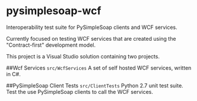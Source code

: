 # pysimplesoap-wcf
Interoperability test suite for PySimpleSoap clients and WCF services.

Currently focused on testing WCF services that are created using the "Contract-first" development model.

This project is a Visual Studio solution containing two projects.

##Wcf Services `src/WcfServices`
A set of self hosted WCF services, written in C#.

##PySimpleSoap Client Tests `src/ClientTests`
Python 2.7 unit test suite.  Test the use PySimpleSoap clients to call the WCF services.

